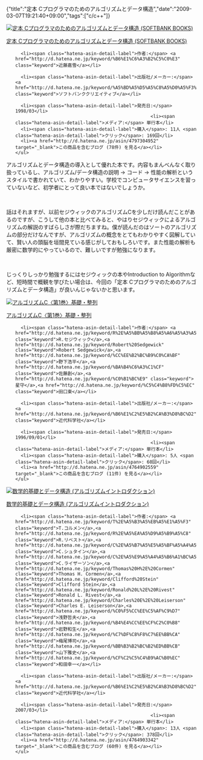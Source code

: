 {"title":"定本 Cプログラマのためのアルゴリズムとデータ構造","date":"2009-03-07T19:21:40+09:00","tags":["c/c++"]}

<!-- DATE: 2009-03-07T10:21:40+00:00 -->
<!-- OLDURL: http://d.hatena.ne.jp/cou929_la/20090307/ -->


<div class="section">
<div class="amazlet-box">
  <a href="http://www.amazon.co.jp/exec/obidos/ASIN/4797304952/pleasesleep-22/ref=nosim/"><img src="https://images-fe.ssl-images-amazon.com/images/I/51WFeOUjsuL._SL160_.jpg" class="hatena-asin-detail-image" alt="定本 Cプログラマのためのアルゴリズムとデータ構造 (SOFTBANK BOOKS)" title="定本 Cプログラマのためのアルゴリズムとデータ構造 (SOFTBANK BOOKS)"></a>
  <div class="hatena-asin-detail-info">
    <p class="hatena-asin-detail-title"><a href="http://www.amazon.co.jp/exec/obidos/ASIN/4797304952/pleasesleep-22/ref=nosim/">定本 Cプログラマのためのアルゴリズムとデータ構造 (SOFTBANK BOOKS)</a></p>
    <ul>
      
      <li><span class="hatena-asin-detail-label">作者:</span> <a href="http://d.hatena.ne.jp/keyword/%B6%E1%C6%A3%B2%C5%C0%E3" class="keyword">近藤嘉雪</a></li>
      
      <li><span class="hatena-asin-detail-label">出版社/メーカー:</span> <a href="http://d.hatena.ne.jp/keyword/%A5%BD%A5%D5%A5%C8%A5%D0%A5%F3%A5%AF%A5%AF%A5%EA%A5%A8%A5%A4%A5%C6%A5%A3%A5%D6" class="keyword">ソフトバンククリエイティブ</a></li>
      
      <li><span class="hatena-asin-detail-label">発売日:</span> 1998/03</li>
                                                      <li><span class="hatena-asin-detail-label">メディア:</span> 単行本</li>
      <li><span class="hatena-asin-detail-label">購入</span>: 11人 <span class="hatena-asin-detail-label">クリック</span>: 169回</li>
      <li><a href="http://d.hatena.ne.jp/asin/4797304952" target="_blank">この商品を含むブログ (78件) を見る</a></li>
    </ul>
  </div>
  <div class="hatena-asin-detail-foot"></div>
</div>

<p>アルゴリズムとデータ構造の導入として優れた本です。内容もまんべんなく取り扱っているし、アルゴリズム/データ構造の説明 -> コード -> 性能の解析というスタイルで書かれていて、わかりやすい。学校でコンピュータサイエンスを習っていないなど、初学者にとって良い本ではないでしょうか。</p>
<br>

<p>話はそれますが、以前セジウィックのアルゴリズムCを少しだけ読んだことがあるのですが、こうして他の本と比べてみると、やはりセジウィックによるアルゴリズムの解説のすばらしさが際だちますね。僕が読んだのはソートのアルゴリズムの部分だけなんですが、アルゴリズムの概念をとてもわかりやすく図解していて、賢い人の頭脳を垣間見ている感じがしておもしろいです。また性能の解析も厳密に数学的にやっているので、難しいですが勉強になります。</p>
<br>

<p>じっくりしっかり勉強するにはセジウィックの本やIntroduction to Algorithmなど、短時間で概観を学びたい場合は、今回の「定本 Cプログラマのためのアルゴリズムとデータ構造」が良いんじゃないかと思います。</p>
<div class="amazlet-box">
  <a href="http://www.amazon.co.jp/exec/obidos/ASIN/4764902559/pleasesleep-22/ref=nosim/"><img src="https://images-fe.ssl-images-amazon.com/images/I/417A4S1930L._SL160_.jpg" class="hatena-asin-detail-image" alt="アルゴリズムC〈第1巻〉基礎・整列" title="アルゴリズムC〈第1巻〉基礎・整列"></a>
  <div class="hatena-asin-detail-info">
    <p class="hatena-asin-detail-title"><a href="http://www.amazon.co.jp/exec/obidos/ASIN/4764902559/pleasesleep-22/ref=nosim/">アルゴリズムC〈第1巻〉基礎・整列</a></p>
    <ul>
      
      <li><span class="hatena-asin-detail-label">作者:</span> <a href="http://d.hatena.ne.jp/keyword/R%2E%A5%BB%A5%B8%A5%A6%A5%A3%A5%C3%A5%AF" class="keyword">R.セジウィック</a>,<a href="http://d.hatena.ne.jp/keyword/Robert%20Sedgewick" class="keyword">Robert Sedgewick</a>,<a href="http://d.hatena.ne.jp/keyword/%CC%EE%B2%BC%B9%C0%CA%BF" class="keyword">野下浩平</a>,<a href="http://d.hatena.ne.jp/keyword/%BA%B4%C6%A3%C1%CF" class="keyword">佐藤創</a>,<a href="http://d.hatena.ne.jp/keyword/%C0%B1%BC%E9" class="keyword">星守</a>,<a href="http://d.hatena.ne.jp/keyword/%C5%C4%B8%FD%C5%EC" class="keyword">田口東</a></li>
      
      <li><span class="hatena-asin-detail-label">出版社/メーカー:</span> <a href="http://d.hatena.ne.jp/keyword/%B6%E1%C2%E5%B2%CA%B3%D8%BC%D2" class="keyword">近代科学社</a></li>
      
      <li><span class="hatena-asin-detail-label">発売日:</span> 1996/09/01</li>
                                                      <li><span class="hatena-asin-detail-label">メディア:</span> 単行本</li>
      <li><span class="hatena-asin-detail-label">購入</span>: 5人 <span class="hatena-asin-detail-label">クリック</span>: 60回</li>
      <li><a href="http://d.hatena.ne.jp/asin/4764902559" target="_blank">この商品を含むブログ (11件) を見る</a></li>
    </ul>
  </div>
  <div class="hatena-asin-detail-foot"></div>
</div>

<div class="amazlet-box">
  <a href="http://www.amazon.co.jp/exec/obidos/ASIN/4764903342/pleasesleep-22/ref=nosim/"><img src="https://images-fe.ssl-images-amazon.com/images/I/41bH9xkYh4L._SL160_.jpg" class="hatena-asin-detail-image" alt="数学的基礎とデータ構造 (アルゴリズムイントロダクション)" title="数学的基礎とデータ構造 (アルゴリズムイントロダクション)"></a>
  <div class="hatena-asin-detail-info">
    <p class="hatena-asin-detail-title"><a href="http://www.amazon.co.jp/exec/obidos/ASIN/4764903342/pleasesleep-22/ref=nosim/">数学的基礎とデータ構造 (アルゴリズムイントロダクション)</a></p>
    <ul>
      
      <li><span class="hatena-asin-detail-label">作者:</span> <a href="http://d.hatena.ne.jp/keyword/T%2E%A5%B3%A5%EB%A5%E1%A5%F3" class="keyword">T.コルメン</a>,<a href="http://d.hatena.ne.jp/keyword/R%2E%A5%EA%A5%D9%A5%B9%A5%C8" class="keyword">R.リベスト</a>,<a href="http://d.hatena.ne.jp/keyword/C%2E%A5%B7%A5%E5%A5%BF%A5%A4%A5%F3" class="keyword">C.シュタイン</a>,<a href="http://d.hatena.ne.jp/keyword/C%2E%A5%E9%A5%A4%A5%B6%A1%BC%A5%BD%A5%F3" class="keyword">C.ライザーソン</a>,<a href="http://d.hatena.ne.jp/keyword/Thomas%20H%2E%20Cormen" class="keyword">Thomas H. Cormen</a>,<a href="http://d.hatena.ne.jp/keyword/Clifford%20Stein" class="keyword">Clifford Stein</a>,<a href="http://d.hatena.ne.jp/keyword/Ronald%20L%2E%20Rivest" class="keyword">Ronald L. Rivest</a>,<a href="http://d.hatena.ne.jp/keyword/Charles%20E%2E%20Leiserson" class="keyword">Charles E. Leiserson</a>,<a href="http://d.hatena.ne.jp/keyword/%C0%F5%CC%EE%C5%AF%C9%D7" class="keyword">浅野哲夫</a>,<a href="http://d.hatena.ne.jp/keyword/%B4%E4%CC%EE%CF%C2%C0%B8" class="keyword">岩野和生</a>,<a href="http://d.hatena.ne.jp/keyword/%C7%DF%C8%F8%C7%EE%BB%CA" class="keyword">梅尾博司</a>,<a href="http://d.hatena.ne.jp/keyword/%BB%B3%B2%BC%B2%ED%BB%CB" class="keyword">山下雅史</a>,<a href="http://d.hatena.ne.jp/keyword/%CF%C2%C5%C4%B9%AC%B0%EC" class="keyword">和田幸一</a></li>
      
      <li><span class="hatena-asin-detail-label">出版社/メーカー:</span> <a href="http://d.hatena.ne.jp/keyword/%B6%E1%C2%E5%B2%CA%B3%D8%BC%D2" class="keyword">近代科学社</a></li>
      
      <li><span class="hatena-asin-detail-label">発売日:</span> 2007/03</li>
                                                      <li><span class="hatena-asin-detail-label">メディア:</span> 単行本</li>
      <li><span class="hatena-asin-detail-label">購入</span>: 13人 <span class="hatena-asin-detail-label">クリック</span>: 378回</li>
      <li><a href="http://d.hatena.ne.jp/asin/4764903342" target="_blank">この商品を含むブログ (60件) を見る</a></li>
    </ul>
  </div>
  <div class="hatena-asin-detail-foot"></div>
</div>

</div>






